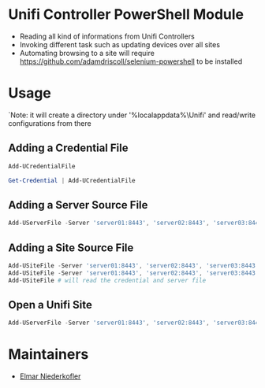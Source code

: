 # Unifi Controller PowerShell Module

- Reading all kind of informations from Unifi Controllers
- Invoking different task such as updating devices over all sites
- Automating browsing to a site will require https://github.com/adamdriscoll/selenium-powershell to be installed

# Usage
`Note: it will create a directory under '%localappdata%\Unifi\' and read/write configurations from there

## Adding a Credential File
```powershell
Add-UCredentialFile

Get-Credential | Add-UCredentialFile
```

## Adding a Server Source File
```powershell
Add-UServerFile -Server 'server01:8443', 'server02:8443', 'server03:8443'
```

## Adding a Site Source File
```powershell
Add-USiteFile -Server 'server01:8443', 'server02:8443', 'server03:8443' -Credential (Get-Credential)
Add-USiteFile -Server 'server01:8443', 'server02:8443', 'server03:8443' # will read the credential file
Add-USiteFile # will read the credential and server file
```

## Open a Unifi Site
```powershell
Add-UServerFile -Server 'server01:8443', 'server02:8443', 'server03:8443'
```

# Maintainers 

- [Elmar Niederkofler](https://github.com/BuggeXX)
